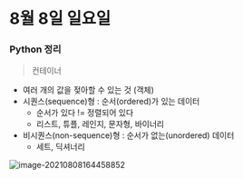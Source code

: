 # 8월 8일 일요일

### Python 정리

> 컨테이너

* 여러 개의 값을 젖아할 수 있는 것 (객체)
* 시퀀스(sequence)형 : 순서(ordered)가 있는 데이터
  * 순서가 있다 != 정렬되어 있다
  * 리스트, 튜플, 레인지, 문자형, 바이너리
* 비시퀀스(non-sequence)형 : 순서가 없는(unordered) 데이터
  * 세트, 딕셔너리

![image-20210808164458852](C:/Users/seongbiny/AppData/Roaming/Typora/typora-user-images/image-20210808164458852.png)


